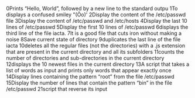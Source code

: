 0Prints “Hello, World”, followed by a new line to the standard outpu
1To displays a confused smiley "(Ôo)'
2Display the content of the /etc/passwd file
3Display the content of /etc/passwd and /etc/hosts
4Display the last 10 lines of /etc/passwd
5Display the first 10 lines of /etc/passwd
6displays the third line of the file iacta.
7It is a good file that cuts iron without making a noise
8Save current state of directory
9duplicates the last line of the file iacta
10deletes all the regular files (not the directories) with a .js extension that are present in the current directory and all its subfolders
11counts the number of directories and sub-directories in the current directory
12displays the 10 newest files in the current directory
13A script that takes a list of words as input and prints only words that appear exactly once
14Display lines containing the pattern “root” from the file /etc/passwd
15Display the number of lines that contain the pattern “bin” in the file /etc/passwd
21script that reverse its input

